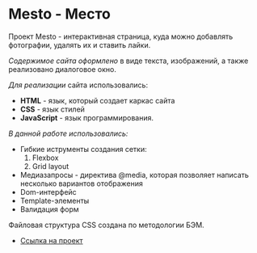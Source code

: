 # Mesto - Место

Проект Mesto - интерактивная страница, куда можно добавлять фотографии, удалять их и ставить лайки.

*Содержимое сайта оформлено* в виде текста, изображений, а также реализовано диалоговое окно.

*Для реализации* сайта использовались:
* **HTML** - язык, который создает каркас сайта
* **CSS** - язык стилей
* **JavaScript**  - язык программирования.

*В данной работе использовались:*
* Гибкие иструменты создания сетки:
  1. Flexbox
  2. Grid layout
* Медиазапросы - директива @media, которая позволяет написать несколько вариантов отображения
* Dom-интерфейс
* Template-элементы
* Валидация форм

Файловая структура CSS создана по методологии БЭМ.

* [Ссылка на проект](https://Sosnitskaya92.github.io/mesto)